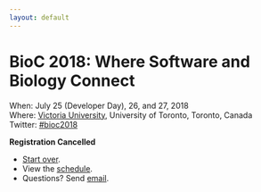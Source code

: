 ```yaml
---
layout: default
---
```

# BioC 2018: Where Software and Biology Connect

When: July 25 (Developer Day), 26, and 27, 2018 <br />
Where: [Victoria University][venue], University of Toronto, Toronto, Canada<br />
Twitter: [#bioc2018][tweet]

[tweet]: https://twitter.com/hashtag/bioc2018?f=tweets
[venue]: ./travel-accommodations

**Registration Cancelled**

- [Start over][1].
- View the [schedule][2].
- Questions? Send [email][3].

[1]: ./registration
[2]: ./schedule
[3]: mailto:bioc2018@bioconductor.org?subject=BioC%202018%20registration
